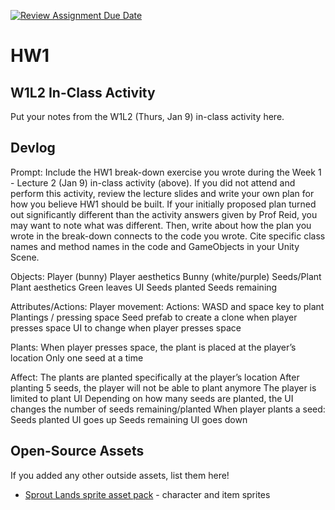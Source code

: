 [![Review Assignment Due Date](https://classroom.github.com/assets/deadline-readme-button-22041afd0340ce965d47ae6ef1cefeee28c7c493a6346c4f15d667ab976d596c.svg)](https://classroom.github.com/a/MjLLqDcN)
# HW1
## W1L2 In-Class Activity

Put your notes from the W1L2 (Thurs, Jan 9) in-class activity here.

## Devlog
Prompt: Include the HW1 break-down exercise you wrote during the Week 1 - Lecture 2 (Jan 9) in-class activity (above). If you did not attend and perform this activity, review the lecture slides and write your own plan for how you believe HW1 should be built. If your initially proposed plan turned out significantly different than the activity answers given by Prof Reid, you may want to note what was different. Then, write about how the plan you wrote in the break-down connects to the code you wrote. Cite specific class names and method names in the code and GameObjects in your Unity Scene.


Objects:
    Player (bunny)
    Player aesthetics
    Bunny (white/purple)
    Seeds/Plant
    Plant aesthetics 
    Green leaves
    UI
    Seeds planted
    Seeds remaining

Attributes/Actions:
    Player movement:
        Actions:
            WASD and space key to plant
            Plantings / pressing space 
            Seed prefab to create a clone when player presses space 
            UI to change when player presses space 


Plants:
    When player presses space, the plant is placed at the player’s location 
    Only one seed at a time 

Affect:
    The plants are planted specifically at the player’s location
    After planting 5 seeds, the player will not be able to plant anymore
    The player is limited to plant
    UI
    Depending on how many seeds are planted, the UI changes the number of seeds remaining/planted
    When player plants a seed:
    Seeds planted UI goes up
    Seeds remaining UI goes down 



## Open-Source Assets
If you added any other outside assets, list them here!
- [Sprout Lands sprite asset pack](https://cupnooble.itch.io/sprout-lands-asset-pack) - character and item sprites
